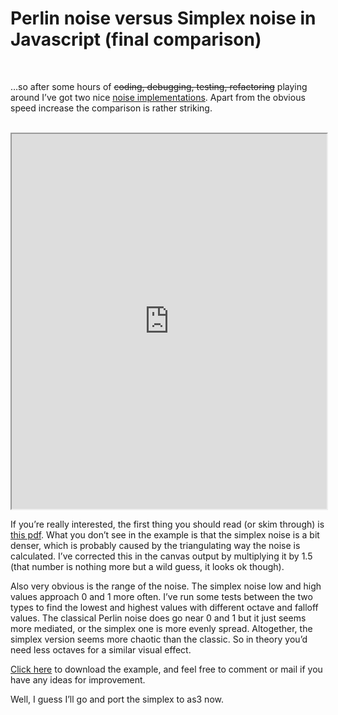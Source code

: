 <!--
  id: 448
  description: ...so after some hours of playing around I've got two nice noise implementations, one Perlin and one Simplex noise. Apart from the obvious speed increase the comparison is rather striking.
  date: 2010-05-12T14:05:05
  modified: 2014-05-08T06:01:26
  slug: perlin-noise-versus-simplex-noise-in-javascript-final-comparison
  type: post
  excerpt: <p>&#8230;so after some hours of coding, debugging, testing, refactoring playing around I&#8217;ve got two nice noise implementations. Apart from the obvious speed increase the comparison is rather striking.</p>
  categories: code, HTML, Javascript
  tags: math, cool shit, noise
  metaKeyword: Simplex noise
  metaTitle: Perlin noise versus Simplex noise in Javascript (final comparison)
  metaDescription: ...so after some hours of playing around I've got two nice noise implementations, one Perlin and one Simplex noise. Apart from the obvious speed increase the comparison is rather striking.
  inCv: 
  inPortfolio: 
  dateFrom: 
  dateTo: 
-->

# Perlin noise versus Simplex noise in Javascript (final comparison)

<br />
<style type="text/css">
			.post canvas {
				border: 1px solid black;
				width: 200px;
				height: 200px;
			}
			ul#noisess {
				margin: 0px;
				padding: 0px;
				list-style: none;
			}
				ul#noisess li {
					float: left;
					overflow: hidden;
					width: 210px;
				}
			.clear {
				clear: both;
			}
		</style>
<p>&#8230;so after some hours of <del>coding, debugging, testing, refactoring</del> playing around I&#8217;ve got two nice <a href="/perlin-noise-in-javascript-comparisons/" title="Perlin noise comparisons">noise implementations</a>. Apart from the obvious speed increase the comparison is rather striking.</p>
<p><!--more--><br />
<iframe width="100%" height="600px" src="http://test.ronvalstar.nl/perlinAndSimplex/"></iframe></p>
<p>If you&#8217;re really interested, the first thing you should read (or skim through) is <a href="http://staffwww.itn.liu.se/~stegu/simplexnoise/simplexnoise.pdf" rel="external">this pdf</a>. What you don&#8217;t see in the example is that the simplex noise is a bit denser, which is probably caused by the triangulating way the noise is calculated. I&#8217;ve corrected this in the canvas output by multiplying it by 1.5 (that number is nothing more but a wild guess, it looks ok though).</p>
<p>Also very obvious is the range of the noise. The simplex noise low and high values approach 0 and 1 more often. I&#8217;ve run some tests between the two types to find the lowest and highest values with different octave and falloff values. The classical Perlin noise does go near 0 and 1 but it just seems more mediated, or the simplex one is more evenly spread. Altogether, the simplex version seems more chaotic than the classic. So in theory you&#8217;d need less octaves for a similar visual effect.</p>
<p><a href="https://res.cloudinary.com/dn1rmdjs5/image/upload/v1566568756/rv/perlinAndSimplex.rar">Click here</a> to download the example, and feel free to comment or mail if you have any ideas for improvement.</p>
<p>Well, I guess I&#8217;ll go and port the simplex to as3 now.</p>